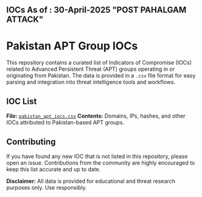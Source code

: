 ## IOCs As of : 30-April-2025 "POST PAHALGAM ATTACK"

# Pakistan APT Group IOCs
This repository contains a curated list of Indicators of Compromise (IOCs) related to Advanced Persistent Threat (APT) groups operating in or originating from Pakistan. The data is provided in a `.csv` file format for easy parsing and integration into threat intelligence tools and workflows.

## IOC List
**File:** [`pakistan_apt_iocs.csv`](./pakistan_apt_iocs.csv)
**Contents:** Domains, IPs, hashes, and other IOCs attributed to Pakistan-based APT groups.

## Contributing
If you have found any new IOC that is not listed in this repository, please open an issue. Contributions from the community are highly encouraged to keep this list accurate and up to date.

**Disclaimer:** All data is provided for educational and threat research purposes only. Use responsibly.
